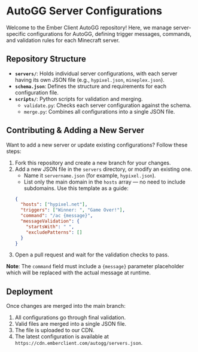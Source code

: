 # AutoGG Server Configurations

Welcome to the Ember Client AutoGG repository! Here, we manage server-specific configurations for AutoGG, defining trigger messages, commands, and validation rules for each Minecraft server.

## Repository Structure

- **`servers/`**: Holds individual server configurations, with each server having its own JSON file (e.g., `hypixel.json`, `mineplex.json`).
- **`schema.json`**: Defines the structure and requirements for each configuration file.
- **`scripts/`**: Python scripts for validation and merging.
  - `validate.py`: Checks each server configuration against the schema.
  - `merge.py`: Combines all configurations into a single JSON file.

## Contributing & Adding a New Server

Want to add a new server or update existing configurations? Follow these steps:

1. Fork this repository and create a new branch for your changes.
2. Add a new JSON file in the `servers` directory, or modify an existing one.
   - Name it `servername.json` (for example, `hypixel.json`).
   - List only the main domain in the `hosts` array — no need to include subdomains. Use this template as a guide:
   ```json
   {
     "hosts": ["hypixel.net"],
     "triggers": ["Winner: ", "Game Over!"],
     "command": "/ac {message}",
     "messageValidation": {
       "startsWith": " ",
       "excludePatterns": []
     }
   }
   ```
3. Open a pull request and wait for the validation checks to pass.

**Note**: The `command` field must include a `{message}` parameter placeholder which will be replaced with the actual message at runtime.

## Deployment

Once changes are merged into the main branch:

1. All configurations go through final validation.
2. Valid files are merged into a single JSON file.
3. The file is uploaded to our CDN.
4. The latest configuration is available at `https://cdn.emberclient.com/autogg/servers.json`.
